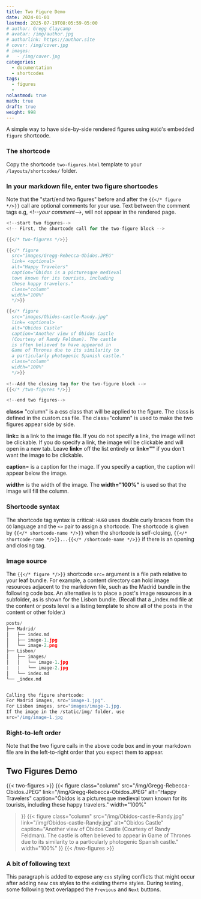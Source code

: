 ```yaml
---
title: Two Figure Demo
date: 2024-01-01
lastmod: 2025-07-19T08:05:59-05:00
# author: Gregg Claycamp
# avatar: /img/author.jpg
# authorlink: https://author.site
# cover: /img/cover.jpg
# images:
#   - /img/cover.jpg
categories:
  - documentation
  - shortcodes
tags:
  - figures
  - 
nolastmod: true
math: true
draft: true
weight: 998
---
```


A simple way to have side-by-side rendered figures using `HUGO`'s embedded `figure` shortcode. 

<!--more-->

### The shortcode 

Copy the shortcode `two-figures.html` template to your `/layouts/shortcodes/` folder.
 
### In your markdown file, enter two figure shortcodes

Note that the "start/end two figures" before and after the `{{</* figure */>}}` call are optional comments for your use. Text between the comment tags e.g, \<!--_your comment_--\>,  will not appear in the rendered page. 


```go {copy="true"} 
<!--start two figures-->
<!-- First, the shortcode call for the two-figure block -->

{{</* two-figures */>}}

{{</* figure
  src="images/Gregg-Rebecca-Obidos.JPEG"
  link= <optional>
  alt="Happy Travelers"
  caption="Óbidos is a picturesque medieval 
  town known for its tourists, including 
  these happy travelers."
  class="column" 
  width="100%"
  */>}}

{{</* figure
  src="images/Obidos-castle-Randy.jpg"
  link= <optional>
  alt="Obidos Castle"
  caption="Another view of Óbidos Castle 
  (Courtesy of Randy Feldman). The castle
  is often believed to have appeared in 
  Game of Thrones due to its similarity to 
  a particularly photogenic Spanish castle."
  class="column" 
  width="100%"
  */>}}
 
<!--Add the closing tag for the two-figure block -->
{{</* /two-figures */>}}

<!--end two figures-->
  ```

**class=** "column" is a css class that will be applied to the figure. The class is defined in the custom.css file. The class="column" is used to make the two figures appear side by side.

**link=** <optional> is a link to the image file. If you do not specify a link, the image will not be clickable. If you do specify a link, the image will be clickable and will open in a new tab. Leave **link=** off the list entirely or **link=""** if you don't want the image to be clickable.

**caption**= <optional> is a caption for the image. If you  specify a caption, the caption will appear below the image.

**width=**  is the width of the image. The **width="100%"** is used so that the image will fill the column.


### Shortcode syntax

The shortcode tag syntax is critical: `HUGO` uses double curly braces from the `GO` language and the `<>` pair to assign a shortcode. The shortcode is given by `{{</* shortcode-name */>}}` when the shortcode is self-closing,  `{{</* shortcode-name */>}}...{{</* /shortcode-name */>}}` if there is an opening and closing tag. 

### Image source  
The `{{</* figure */>}}` shortcode `src=` argument is a file path relative to your leaf bundle. For example,
a content directory can hold image resources adjacent to the markdown file, such as the Madrid bundle in the following code box. An alternative is to place a post's image resources in a subfolder, as is shown for the Lisbon bundle. (Recall that a _index.md file at the content or posts level is a listing template to show all of the posts in the content or other folder.)

```go 
posts/
├── Madrid/
│   ├── index.md
│   ├── image-1.jpg
│   └── image-2.png
├── Lisbon/
│   ├── images/
│   │   └── image-1.jpg
|   |   └── image-2.jpg
│   └── index.md
└── _index.md


Calling the figure shortcode:
For Madrid images, src="image-1.jpg".
For Lisbon images, src="images/image-1.jpg.
If the image in the /static/img/ folder, use
src="/img/image-1.jpg
```

### Right-to-left order
Note that the two figure calls in the above code box and in your markdown file are in the left-to-right order that you expect them to appear.  

## Two Figures Demo


{{< two-figures >}}
{{< figure
  class="column"
  src="/img/Gregg-Rebecca-Obidos.JPEG"
  link="/img/Gregg-Rebecca-Obidos.JPEG"
  alt="Happy Travelers"
  caption="Óbidos is a picturesque medieval town known for its tourists, including these happy travelers."
  width="100%"

>}}
{{< figure
  class="column"
  src="/img/Obidos-castle-Randy.jpg"
  link="/img/Obidos-castle-Randy.jpg"
  alt="Obidos Castle"
  caption="Another view of Óbidos Castle (Courtesy of Randy Feldman). The castle is often believed to appear in Game of Thrones due to its similarity to a particularly photogenic Spanish castle."
  width="100%" 
  >}}
  {{< /two-figures >}}
<!--end two figures-->

### A bit of following text

This paragraph is added to expose any `css` styling conflicts that might occur after adding new css styles to the existing theme styles. During testing, some following text overlapped the `Previous` and `Next` buttons.

